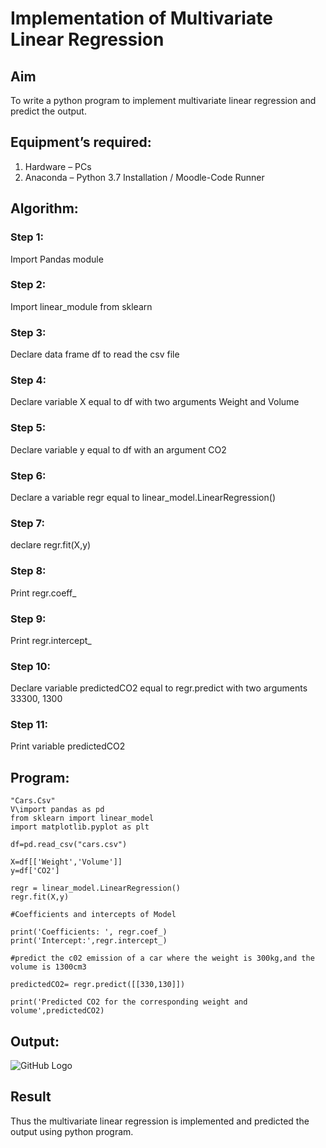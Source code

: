 # Implementation of Multivariate Linear Regression
## Aim
To write a python program to implement multivariate linear regression and predict the output.
## Equipment’s required:
1.	Hardware – PCs
2.	Anaconda – Python 3.7 Installation / Moodle-Code Runner
## Algorithm:
### Step 1:
Import Pandas module
### Step 2:
Import linear_module from sklearn
### Step 3:
Declare data frame df to read the csv file
### Step 4:
Declare variable X equal to df with two arguments Weight and Volume
### Step 5:
Declare variable y equal to df with an argument CO2
### Step 6:
Declare a variable regr equal to linear_model.LinearRegression()
### Step 7:
declare regr.fit(X,y)
### Step 8:
Print regr.coeff_
### Step 9:
Print regr.intercept_
### Step 10:
Declare variable predictedCO2 equal to regr.predict with two arguments 33300, 1300
### Step 11:
Print variable predictedCO2

## Program:
~~~
"Cars.Csv"
V\import pandas as pd
from sklearn import linear_model
import matplotlib.pyplot as plt

df=pd.read_csv("cars.csv")

X=df[['Weight','Volume']]
y=df['CO2']

regr = linear_model.LinearRegression()
regr.fit(X,y)

#Coefficients and intercepts of Model

print('Coefficients: ', regr.coef_)
print('Intercept:',regr.intercept_)

#predict the c02 emission of a car where the weight is 300kg,and the volume is 1300cm3

predictedCO2= regr.predict([[330,130]])

print('Predicted CO2 for the corresponding weight and volume',predictedCO2)
~~~

## Output:
![GitHub Logo](Ex10(1).png)
## Result
Thus the multivariate linear regression is implemented and predicted the output using python program.
